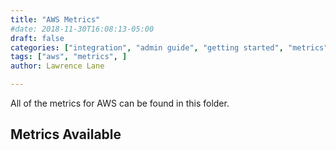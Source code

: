 ```yaml
---
title: "AWS Metrics"
#date: 2018-11-30T16:08:13-05:00
draft: false
categories: ["integration", "admin guide", "getting started", "metrics"]
tags: ["aws", "metrics", ]
author: Lawrence Lane

---
```


All of the metrics for AWS can be found in this folder.

## Metrics Available

